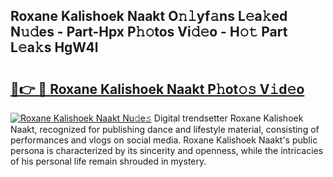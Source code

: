 ## Roxane Kalishoek Naakt O𝚗𝚕yf𝚊ns L𝚎a𝚔ed N𝚞𝚍es - Part-Hpx P𝚑𝚘tos Vi𝚍𝚎o - H𝚘𝚝 Part L𝚎a𝚔s HgW4l

# <h2><a href="http://kf5nxeq.oniu.top/?m=Roxane+Kalishoek+Naakt">🔗👉 🔴 Roxane Kalishoek Naakt P𝚑ot𝚘𝚜 V𝚒d𝚎o</a></h2>

[![Roxane Kalishoek Naakt Nu𝚍e𝚜](https://i.imgur.com/0qMVB7G.gif)](http://kf5nxeq.oniu.top/?m=Roxane+Kalishoek+Naakt)
Digital trendsetter Roxane Kalishoek Naakt, recognized for publishing dance and lifestyle material, consisting of performances and vlogs on social media. Roxane Kalishoek Naakt's public persona is characterized by its sincerity and openness, while the intricacies of his personal life remain shrouded in mystery.  
